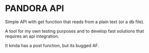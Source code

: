 # PANDORA API
Simple API with get function that reads from a plain text (or a db file).

A tool for my own testing purposes and to develop fast solutions that requires an api integration.

It kinda has a post function, but its bugged AF.